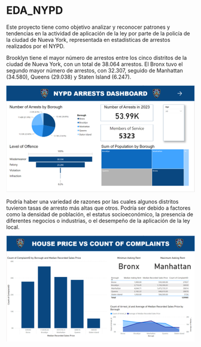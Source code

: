 # EDA_NYPD

Este proyecto tiene como objetivo analizar y reconocer patrones y tendencias en la actividad de aplicación de la ley por parte de la policía de la ciudad de Nueva York, representada en estadísticas de arrestos realizados por el NYPD.

Brooklyn tiene el mayor número de arrestos entre los cinco distritos de la ciudad de Nueva York, con un total de 38.064 arrestos. El Bronx tuvo el segundo mayor número de arrestos, con 32.307, seguido de Manhattan (34.580), Queens (29.038) y Staten Island (6.247).

![dashboard](./pics/dash.png)

Podría haber una variedad de razones por las cuales algunos distritos tuvieron tasas de arresto más altas que otros. Podría ser debido a factores como la densidad de población, el estatus socioeconómico, la presencia de diferentes negocios o industrias, o el desempeño de la aplicación de la ley local.

![dashboard](./pics/house.png)